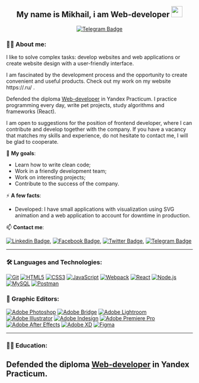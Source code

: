 <h2 align="center">My name is Mikhail, i am Web-developer <img src="https://media.giphy.com/media/WUlplcMpOCEmTGBtBW/giphy.gif" width="30"></h2>

<p align="center">
<!--<a href="https://www.linkedin.com/in/maikl-shalygin-a116a196/"><img src="https://img.shields.io/badge/LinkedIn-blue?style=for-the-badge&logo=linkedin&logoColor=white" alt="LinkedIn Badge"></a>
<a href="https://www.facebook.com//"><img src="https://img.shields.io/badge/Facebook-blue?style=for-the-badge&logo=facebook&logoColor=white" alt="Facebook Badge"></a>
<a href="https://twitter.com/"><img src="https://img.shields.io/badge/Twitter-blue?style=for-the-badge&logo=twitter&logoColor=white" alt="Twitter Badge"></a>-->
<a href="https://t.me/Mikhail_80_bear"><img src="https://img.shields.io/badge/Telegram-blue?style=for-the-badge&logo=telegram&logoColor=white" alt="Telegram Badge"></a>
</p>


### 👩‍💻 About me:

I like to solve complex tasks: develop websites and web applications or create website design with a user-friendly interface.

I am fascinated by the development process and the opportunity to create convenient and useful products. Check out my work on my website https://.ru/ .

Defended the diploma [Web-developer](https://practicum.yandex.ru/web/) in Yandex Practicum. I practice programming every day, write pet projects, study algorithms and frameworks (React).

I am open to suggestions for the position of frontend developer, where I can contribute and develop together with the company. If you have a vacancy that matches my skills and experience, do not hesitate to contact me, I will be glad to cooperate.

🎯 **My goals**:
- Learn how to write clean code;
- Work in a friendly development team;
- Work on interesting projects;
- Contribute to the success of the company.

⚡ **A few facts**:

- Developed: 
  I have small applications with visualization using SVG animation and a web application to account for downtime in production.
  
📫 **Contact me**: 

[![Linkedin Badge](https://img.shields.io/badge/-LinkedIn-blue?style=flat&logo=Linkedin&logoColor=white)](https://www.linkedin.com/in/maikl-shalygin-a116a196/), [![Facebook Badge](https://img.shields.io/badge/-Facebook-blue?style=flat&logo=Facebook&logoColor=white)](https://www.facebook.com//), [![Twitter Badge](https://img.shields.io/badge/-Twitter-blue?style=flat&logo=Twitter&logoColor=white)](https://twitter.com/), [![Telegram Badge](https://img.shields.io/badge/-Telegram-blue?style=flat&logo=Telegram&logoColor=white)](https://t.me/Mikhail_80_bear)
  
---

### 🛠 Languages and Technologies:
[![Git](https://user-images.githubusercontent.com/86494748/128634186-d1b69fc3-322b-4344-89d0-615670eaaa93.png)](https://git-scm.com/)
[![HTML5](https://user-images.githubusercontent.com/86494748/128634189-e6ded326-aeb9-4f8d-8508-f0fcd7f1d891.png)](https://html5book.ru/html-html5/)
[![CSS3](https://user-images.githubusercontent.com/86494748/128634188-71178ce2-89cf-4283-9f5a-87ff5d3b4854.png)](https://html5book.ru/css-css3/)
[![JavaScript](https://user-images.githubusercontent.com/86494748/148681759-aea31033-3b1c-4687-a0e7-e5faeb06bf50.png)](https://262.ecma-international.org/)
[![Webpack](https://user-images.githubusercontent.com/86494748/148681761-05344a41-60b5-4018-a977-90b31df5fcdc.png)](https://webpack.js.org/)
[![React](https://user-images.githubusercontent.com/86494748/148681760-b140d3e8-7e61-4bfd-9266-b1f72523fe32.png)](https://ru.reactjs.org/)
[![Node.js](https://user-images.githubusercontent.com/86494748/158791550-15622b7d-b568-4c49-8bdd-b6732cb2869b.png)](https://nodejs.org/en/)
[![MySQL](https://user-images.githubusercontent.com/86494748/158791546-6d748ca6-1332-4ffd-8ec2-d5c836fc80b1.png)](https://www.mysql.com/)
[![Postman](https://user-images.githubusercontent.com/86494748/158792069-56bb7fa3-5612-494f-82c1-7f30a5b9ba01.png)](https://www.postman.com/)



### 🎨 Graphic Editors:
[![Adobe Photoshop](https://user-images.githubusercontent.com/86494748/128635710-d46970f1-a171-461d-acd8-f4d8aa5c01e8.png)](https://www.adobe.com/ru/products/photoshop.html)
[![Adobe Bridge](https://user-images.githubusercontent.com/86494748/128635702-771f0b4f-95df-4203-ba4f-9d188eef32f8.png)](https://www.adobe.com/ru/products/bridge.html)
[![Adobe Lightroom](https://user-images.githubusercontent.com/86494748/128635705-23fafa8b-d302-40f7-8853-54105cdd6842.png)](https://www.adobe.com/ru/products/photoshop-lightroom.html)
[![Adobe Illustrator](https://user-images.githubusercontent.com/86494748/128635707-2d15d442-e4bc-48c9-b657-6ff223d3fe37.png)](https://www.adobe.com/ru/products/illustrator.html)
[![Adobe Indesign](https://user-images.githubusercontent.com/86494748/128635708-74769ad9-bc27-45a6-9f39-b122718ea2fc.png)](https://www.adobe.com/ru/products/indesign.html)
[![Adobe Premiere Pro](https://user-images.githubusercontent.com/86494748/128635709-d0bc6621-8efb-41ec-b363-91e73a85d1ab.png)](https://www.adobe.com/ru/products/premiere.html)
[![Adobe After Effects](https://user-images.githubusercontent.com/86494748/128635706-e282caad-9484-4245-bc5c-16a2cfcfe3e8.png)](https://www.adobe.com/ru/products/aftereffects.html)
[![Adobe XD](https://user-images.githubusercontent.com/86494748/128685319-41947758-4068-42c4-af18-e026adeaee0e.png)](https://www.adobe.com/ru/products/xd.html)
[![Figma](https://user-images.githubusercontent.com/86494748/148681763-cc9b76df-7a91-4908-84bb-7da19b860c74.png)](https://www.figma.com/)

---

### 👨‍🎓 Education:
Defended the diploma [Web-developer](https://practicum.yandex.ru/web/) in Yandex Practicum.
---

